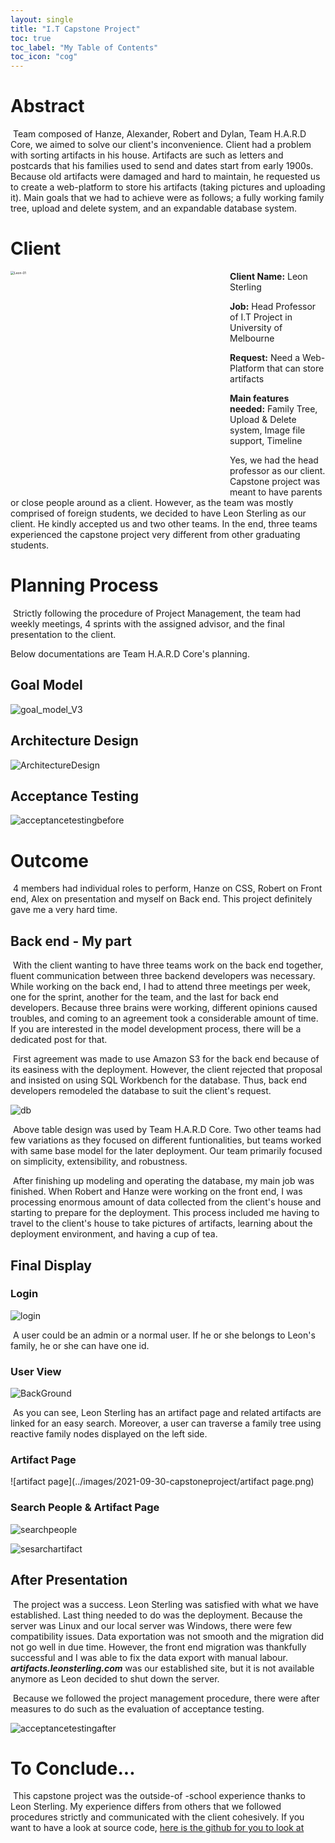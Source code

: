 ```yaml
---
layout: single
title: "I.T Capstone Project"
toc: true
toc_label: "My Table of Contents"
toc_icon: "cog"
---
```


# Abstract

​	Team composed of Hanze, Alexander, Robert and Dylan, Team H.A.R.D Core, we aimed to solve our client's inconvenience. Client had a problem with sorting artifacts in his house. Artifacts are such as letters and postcards that his families used to send and dates start from  early 1900s. Because old artifacts were damaged and hard to maintain, he requested us to create a web-platform to store his artifacts (taking pictures and uploading it). Main goals that we had to achieve were as follows; a fully working family tree, upload and delete system, and an expandable database system.

# Client

<img src="../images/2021-09-30-capstoneproject/Leon-01.png" align="left" width="1000px" alt="Leon-01" style="zoom: 35%;" />**Client Name:** Leon Sterling

**Job:** Head Professor of I.T Project in University of Melbourne

**Request:** Need a Web-Platform that can store artifacts

**Main features needed:** Family Tree, Upload & Delete system, Image file support, Timeline

Yes, we had the head professor as our client. Capstone project was meant to have parents or close people around as a client. However, as the team was mostly comprised of foreign students, we decided to have Leon Sterling as our client. He kindly accepted us and two other teams. In the end, three teams experienced the capstone project very different from other graduating students. 







# Planning Process

​	Strictly following the procedure of Project Management, the team had weekly meetings, 4 sprints with the assigned advisor, and the final presentation to the client. 

Below documentations are Team H.A.R.D Core's planning.

## Goal Model

![goal_model_V3](../images/2021-09-30-capstoneproject/goal_model_V3.png)

## Architecture Design

![ArchitectureDesign](../images/2021-09-30-capstoneproject/ArchitectureDesign.PNG)

## Acceptance Testing

![acceptancetestingbefore](../images/2021-09-30-capstoneproject/acceptancetestingbefore.PNG)



# Outcome

​	4 members had individual roles to perform, Hanze on CSS, Robert on Front end, Alex on presentation and myself on Back end. This project definitely gave me a very hard time.

## Back end - My part

​	With the client wanting to have three teams work on the back end together, fluent communication between three backend developers was necessary. While working on the back end, I had to attend three meetings per week, one for the sprint, another for the team, and the last for back end developers. Because three brains were working, different opinions caused troubles, and coming to an agreement took a considerable amount of time. If you are interested in the model development process, there will be a dedicated post for that.

​	First agreement was made to use Amazon S3 for the back end because of its easiness with the deployment. However, the client rejected that proposal and insisted on using SQL Workbench for the database. Thus, back end developers remodeled the database to suit the client's request. 

<img src="../images/2021-09-30-capstoneproject/db.png" alt="db"  />

​	Above table design was used by Team H.A.R.D Core. Two other teams had few variations as they focused on different funtionalities, but teams worked with same base model for the later deployment. Our team primarily focused on simplicity, extensibility, and robustness. 

​	After finishing up modeling and operating the database, my main job was finished. When Robert and Hanze were working on the front end, I was processing enormous amount of data collected from the client's house and starting to prepare for the deployment. This process included me having to travel to the client's house to take pictures of artifacts, learning about the deployment environment, and having a cup of tea. 

## Final Display

### Login

![login](../images/2021-09-30-capstoneproject/login.PNG)

​	A user could be an admin or a normal user. If he or she belongs to Leon's family, he or she can have one id.

### User View

![BackGround](../images/2021-09-30-capstoneproject/BackGround.png)

​	As you can see, Leon Sterling has an artifact page and related artifacts are linked for an easy search. Moreover, a user can traverse a family tree using reactive family nodes displayed on the left side.

### Artifact Page

![artifact page](../images/2021-09-30-capstoneproject/artifact page.png)

### Search People & Artifact Page

![searchpeople](../images/2021-09-30-capstoneproject/searchpeople.png)

![sesarchartifact](../images/2021-09-30-capstoneproject/sesarchartifact.png)

## After Presentation

​	The project was a success. Leon Sterling was satisfied with what we have established. Last thing needed to do was the deployment. Because the server was Linux and our local server was Windows, there were few compatibility issues. Data exportation was not smooth and the migration did not go well in due time. However, the front end migration was thankfully successful and I was able to fix the data export with manual labour. ***artifacts.leonsterling.com*** was our established site, but it is not available anymore as Leon decided to shut down the server. 

​	Because we followed the project management procedure, there were after measures to do such as the evaluation of acceptance testing.

![acceptancetestingafter](../images/2021-09-30-capstoneproject/acceptancetestingafter.PNG)

# To Conclude...

​	This capstone project was the outside-of -school experience thanks to Leon Sterling. My experience differs from others that we followed procedures strictly and communicated with the client cohesively. If you want to have a look at source code, [here is the github for you to look at](https://github.com/gamboy45/CAPSTONEPROJECT)